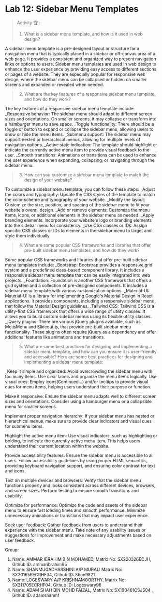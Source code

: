# Lab 12: Sidebar Menu Templates

> 
> Activity 🏆 :
> 1. What is a sidebar menu template, and how is it used in web design?

A sidebar menu template is a pre-designed layout or structure for a navigation menu that is typically placed in a sidebar or off-canvas area of a web page. It provides a consistent and organized way to present navigation links or options to users. Sidebar menu templates are used in web design to enhance the user experience by providing easy access to different sections or pages of a website. They are especially popular for responsive web design, where the sidebar menu can be collapsed or hidden on smaller screens and expanded or revealed when needed.


> 2. What are the key features of a responsive sidebar menu template, and how do they work?

The key features of a responsive sidebar menu template include:
_Responsive behavior: The sidebar menu should adapt to different screen sizes and orientations. On smaller screens, it may collapse or transform into a hamburger menu to save space.
_Toggle functionality: There should be a toggle or button to expand or collapse the sidebar menu, allowing users to show or hide the menu items.
_Submenu support: The sidebar menu may support nested or hierarchical menus, allowing for multiple levels of navigation options.
_Active state indication: The template should highlight or indicate the currently active menu item to provide visual feedback to the user.
_Smooth transitions: Animations or transitions can be used to enhance the user experience when expanding, collapsing, or navigating through the sidebar menu.

> 3. How can you customize a sidebar menu template to match the design of your website?

To customize a sidebar menu template, you can follow these steps:
_Adjust the colors and typography: Update the CSS styles of the template to match the color scheme and typography of your website.
_Modify the layout: Customize the size, position, and spacing of the sidebar menu to fit your website's overall design.
_Add or remove elements: Customize the menu items, icons, or additional elements in the sidebar menu as needed.
_Apply branding elements: Incorporate your website's logo or branding elements into the sidebar menu for consistency.
_Use CSS classes or IDs: Assign specific CSS classes or IDs to elements in the sidebar menu to target and style them individually.


> 4. What are some popular CSS frameworks and libraries that offer pre-built sidebar menu templates, and how do they work?

Some popular CSS frameworks and libraries that offer pre-built sidebar menu templates include:
_Bootstrap: Bootstrap provides a responsive grid system and a predefined class-based component library. It includes a responsive sidebar menu template that can be easily integrated into web projects.
_Foundation: Foundation is another CSS framework that offers a grid system and a collection of pre-designed components. It includes a sidebar menu template with various customization options.
_Material-UI: Material-UI is a library for implementing Google's Material Design in React applications. It provides components, including a responsive sidebar menu, that follow the Material Design guidelines.
_Tailwind CSS: Tailwind CSS is a utility-first CSS framework that offers a wide range of utility classes. It allows you to build custom sidebar menus using its flexible utility classes.
_jQuery plugins: There are various jQuery plugins available, such as MetisMenu and Slideout.js, that provide pre-built sidebar menu functionality. These plugins often require jQuery as a dependency and offer additional features like animations and transitions.


> 5. What are some best practices for designing and implementing a sidebar menu template, and how can you ensure it is user-friendly and accessible?
Here are some best practices for designing and implementing a sidebar menu template:

_Keep it simple and organized: Avoid overcrowding the sidebar menu with too many items. Use clear labels and organize the menu items logically.
Use visual cues: Employ icons(Continued...)
and/or tooltips to provide visual cues for menu items, helping users understand their purpose or function.

Make it responsive: Ensure the sidebar menu adapts well to different screen sizes and orientations. Consider using a hamburger menu or a collapsible menu for smaller screens.

Implement proper navigation hierarchy: If your sidebar menu has nested or hierarchical menus, make sure to provide clear indicators and visual cues for submenu items.

Highlight the active menu item: Use visual indicators, such as highlighting or bolding, to indicate the currently active menu item. This helps users understand their current location within the website.

Provide accessibility features: Ensure the sidebar menu is accessible to all users. Follow accessibility guidelines by using proper HTML semantics, providing keyboard navigation support, and ensuring color contrast for text and icons.

Test on multiple devices and browsers: Verify that the sidebar menu functions properly and looks consistent across different devices, browsers, and screen sizes. Perform testing to ensure smooth transitions and usability.

Optimize for performance: Optimize the code and assets of the sidebar menu to ensure fast loading times and smooth performance. Minimize unnecessary animations or transitions that may impact user experience.

Seek user feedback: Gather feedback from users to understand their experience with the sidebar menu. Take note of any usability issues or suggestions for improvement and make necessary adjustments based on user feedback.


Group:
1. Name: AMMAR IBRAHIM BIN MOHAMED, Matrix No: SX220326ECJH, Github ID: ammaribrahim95
2. Name: SHANMUGADHARSHINI A/P MURALI Matrix No: SX201656ECRHF04, Github ID: Shan9821
3. Name: LOGESWARY A/P KRISHNAMOORTHY, Matrix No: SX211705ECRHF04, Github ID: Logeswary98
4. Name: ADAM SHAH BIN MOHD FAIZAL, Matrix No: SX190401CSJS04 , Github ID: adamshahmf